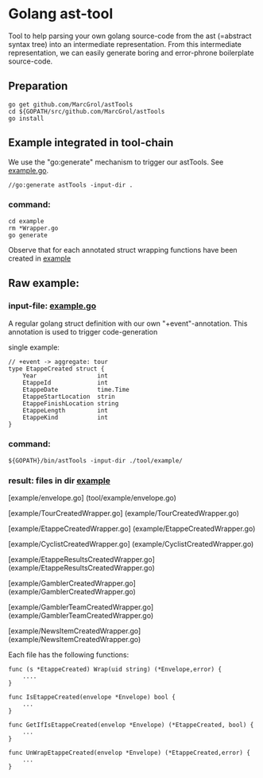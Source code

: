 # Golang ast-tool

Tool to help parsing your own golang source-code from the ast (=abstract syntax tree) into an intermediate representation.
From this intermediate representation, we can easily generate boring and error-phrone boilerplate source-code.

## Preparation
    go get github.com/MarcGrol/astTools
    cd ${GOPATH/src/github.com/MarcGrol/astTools
    go install


## Example integrated in tool-chain

We use the "go:generate" mechanism to trigger our astTools. See [example.go](./example/example.go).

    //go:generate astTools -input-dir .

### command:
    cd example
    rm *Wrapper.go
    go generate

Observe that for each annotated struct wrapping functions have been created in [example]( example/)


## Raw example:

### input-file: [example.go](./example/example.go)
A regular golang struct definition with our own "+event"-annotation. 
This annotation is used to trigger code-generation

single example:

    // +event -> aggregate: tour
    type EtappeCreated struct {
	    Year                 int
	    EtappeId             int
	    EtappeDate           time.Time
	    EtappeStartLocation  strin
	    EtappeFinishLocation string
	    EtappeLength         int
	    EtappeKind           int
    }

### command:
    ${GOPATH}/bin/astTools -input-dir ./tool/example/

### result: files in dir [example]( example/)
[example/envelope.go]  (tool/example/envelope.go)

[example/TourCreatedWrapper.go]  (example/TourCreatedWrapper.go)

[example/EtappeCreatedWrapper.go] (example/EtappeCreatedWrapper.go)

[example/CyclistCreatedWrapper.go] (example/CyclistCreatedWrapper.go)

[example/EtappeResultsCreatedWrapper.go] (example/EtappeResultsCreatedWrapper.go) 

[example/GamblerCreatedWrapper.go]  (example/GamblerCreatedWrapper.go)

[example/GamblerTeamCreatedWrapper.go]  (example/GamblerTeamCreatedWrapper.go)

[example/NewsItemCreatedWrapper.go]  (example/NewsItemCreatedWrapper.go)

Each file has the following functions:

    func (s *EtappeCreated) Wrap(uid string) (*Envelope,error) {
        ....
    }
    
    func IsEtappeCreated(envelope *Envelope) bool {
        ...
    }

    func GetIfIsEtappeCreated(envelop *Envelope) (*EtappeCreated, bool) {
        ...
    }

    func UnWrapEtappeCreated(envelop *Envelope) (*EtappeCreated,error) {
        ...
    }    
    

